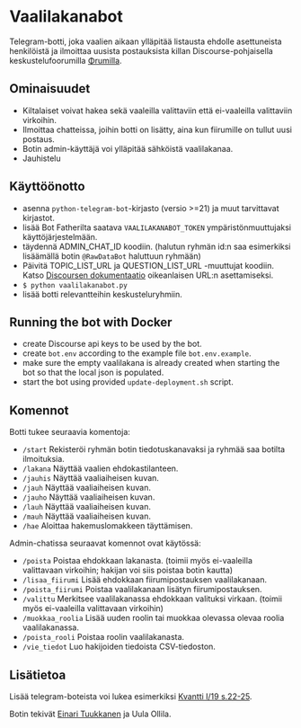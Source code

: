 # Vaalilakanabot

Telegram-botti, joka vaalien aikaan ylläpitää listausta ehdolle asettuneista henkilöistä ja ilmoittaa uusista postauksista killan Discourse-pohjaisella keskustelufoorumilla [Φrumilla](https://fiirumi.fyysikkokilta.fi). 

## Ominaisuudet
- Kiltalaiset voivat hakea sekä vaaleilla valittaviin että ei-vaaleilla valittaviin virkoihin.
- Ilmoittaa chatteissa, joihin botti on lisätty, aina kun fiirumille on tullut uusi postaus.
- Botin admin-käyttäjä voi ylläpitää sähköistä vaalilakanaa.
- Jauhistelu

## Käyttöönotto
- asenna `python-telegram-bot`-kirjasto (versio >=21) ja muut tarvittavat kirjastot.
- lisää Bot Fatherilta saatava `VAALILAKANABOT_TOKEN` ympäristönmuuttujaksi käyttöjärjestelmään.
- täydennä ADMIN_CHAT_ID koodiin. (halutun ryhmän id:n saa esimerkiksi lisäämällä botin `@RawDataBot` haluttuun ryhmään)
- Päivitä TOPIC_LIST_URL ja QUESTION_LIST_URL -muuttujat koodiin. Katso [Discoursen dokumentaatio](https://docs.discourse.org/#tag/Categories/paths/~1c~1{id}.json/get) oikeanlaisen URL:n asettamiseksi.
- `$ python vaalilakanabot.py` 
- lisää botti relevantteihin keskusteluryhmiin.

## Running the bot with Docker
- create Discourse api keys to be used by the bot.
- create `bot.env` according to the example file `bot.env.example`.
- make sure the empty vaalilakana is already created when starting the bot so that the local json is populated.
- start the bot using provided `update-deployment.sh` script.

## Komennot
Botti tukee seuraavia komentoja:
- `/start` Rekisteröi ryhmän botin tiedotuskanavaksi ja ryhmää saa botilta ilmoituksia.
- `/lakana` Näyttää vaalien ehdokastilanteen.
- `/jauhis` Näyttää vaaliaiheisen kuvan.
- `/jauh` Näyttää vaaliaiheisen kuvan.
- `/jauho` Näyttää vaaliaiheisen kuvan.
- `/lauh` Näyttää vaaliaiheisen kuvan.
- `/mauh` Näyttää vaaliaiheisen kuvan.
- `/hae` Aloittaa hakemuslomakkeen täyttämisen.

Admin-chatissa seuraavat komennot ovat käytössä:
- `/poista` Poistaa ehdokkaan lakanasta. (toimii myös ei-vaaleilla valittavaan virkoihin; hakijan voi siis poistaa botin kautta)
- `/lisaa_fiirumi` Lisää ehdokkaan fiirumipostauksen vaalilakanaan.
- `/poista_fiirumi` Poistaa vaalilakanaan lisätyn fiirumipostauksen.
- `/valittu` Merkitsee vaalilakanassa ehdokkaan valituksi virkaan. (toimii myös ei-vaaleilla valittavaan virkoihin)
- `/muokkaa_roolia` Lisää uuden roolin tai muokkaa olevassa olevaa roolia vaalilakanassa.
- `/poista_rooli` Poistaa roolin vaalilakanasta.
- `/vie_tiedot` Luo hakijoiden tiedoista CSV-tiedoston.

## Lisätietoa
Lisää telegram-boteista voi lukea esimerkiksi [Kvantti I/19 s.22-25](https://kvantti.ayy.fi/blog/wp-content/uploads/2019/03/kvantti-19-1-nettiin.pdf). 

Botin tekivät [Einari Tuukkanen](https://github.com/EinariTuukkanen) ja Uula Ollila.
